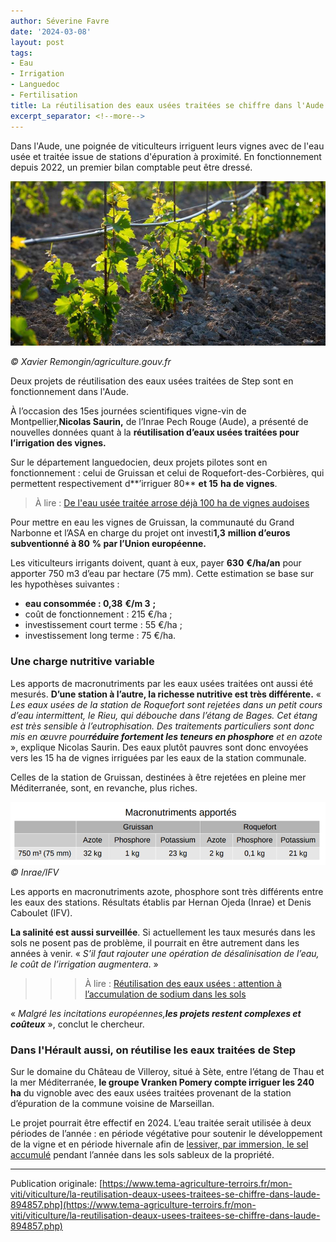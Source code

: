 ```yaml
---
author: Séverine Favre
date: '2024-03-08'
layout: post
tags:
- Eau
- Irrigation
- Languedoc
- Fertilisation
title: La réutilisation des eaux usées traitées se chiffre dans l'Aude
excerpt_separator: <!--more-->
---
```


Dans l'Aude, une poignée de viticulteurs irriguent leurs vignes avec de l'eau usée et traitée issue de stations d'épuration à proximité. En fonctionnement depuis 2022, un premier bilan comptable peut être dressé. 

![Vigne](/assets/c37fbf0c6ccff7073e36c8657d922304.jpg)
<!--more-->
_© Xavier Remongin/agriculture.gouv.fr_


Deux projets de réutilisation des eaux usées traitées de Step sont en fonctionnement dans l'Aude. 




À l’occasion des 15es journées scientifiques vigne-vin de Montpellier,**Nicolas Saurin,** de l’Inrae Pech Rouge (Aude), a présenté de nouvelles données quant à la **réutilisation d’eaux usées traitées pour l’irrigation des vignes.**

Sur le département languedocien, deux projets pilotes sont en fonctionnement : celui de Gruissan et celui de Roquefort-des-Corbières, qui permettent respectivement d**’irriguer 80** **et 15** **ha de vignes**.

> À lire : [De l'eau usée traitée arrose déjà 100 ha de vignes audoises](https://www.tema-agriculture-terroirs.fr/mon-viti/viticulture/leau-usee-traitee-arrose-deja-100-ha-de-vignes-audoises-894839.php)

Pour mettre en eau les vignes de Gruissan, la communauté du Grand Narbonne et l’ASA en charge du projet ont investi**1,3** **million d’euros subventionné à 80** **% par l’Union européenne.**

Les viticulteurs irrigants doivent, quant à eux, payer **630** **€/ha/an** pour apporter 750 m3 d’eau par hectare (75 mm). Cette estimation se base sur les hypothèses suivantes :

  * **eau consommée : 0,38** **€/m 3** **;**
  * coût de fonctionnement : 215 €/ha ;
  * investissement court terme : 55 €/ha ;
  * investissement long terme : 75 €/ha.



### Une charge nutritive variable

Les apports de macronutriments par les eaux usées traitées ont aussi été mesurés. **D’une station à l’autre, la richesse nutritive est très différente.** «  _Les eaux usées de la station de Roquefort sont rejetées dans un petit cours d’eau intermittent, le Rieu, qui débouche dans l’étang de Bages. Cet étang est très sensible à l’eutrophisation. Des traitements particuliers sont donc mis en œuvre pour**réduire fortement les teneurs en phosphore** et en azote_ », explique Nicolas Saurin. Des eaux plutôt pauvres sont donc envoyées vers les 15 ha de vignes irriguées par les eaux de la station communale.

Celles de la station de Gruissan, destinées à être rejetées en pleine mer Méditerranée, sont, en revanche, plus riches.

![](/assets/325c688eb2f34f98e0c4006f9e04fc6e.png)
_© Inrae/IFV_

Les apports en macronutriments azote, phosphore sont très différents entre les eaux des stations. Résultats établis par Hernan Ojeda (Inrae) et Denis Caboulet (IFV). 


**La salinité est aussi surveillée**. Si actuellement les taux mesurés dans les sols ne posent pas de problème, il pourrait en être autrement dans les années à venir. «  _S’il faut rajouter une opération de désalinisation de l’eau, le coût de l’irrigation augmentera_. »

> >> À lire : [Réutilisation des eaux usées : attention à l’accumulation de sodium dans les sols](https://www.tema-agriculture-terroirs.fr/mon-viti/viticulture/attention-a-laccumulation-de-sodium-dans-les-sols-855045.php)

«  _Malgré les incitations européennes,**les projets restent complexes et coûteux**_ », conclut le chercheur.

### Dans l'Hérault aussi, on réutilise les eaux traitées de Step

Sur le domaine du Château de Villeroy, situé à Sète, entre l’étang de Thau et la mer Méditerranée, **le groupe Vranken Pomery compte irriguer les 240 ha** du vignoble avec des eaux usées traitées provenant de la station d’épuration de la commune voisine de Marseillan.

Le projet pourrait être effectif en 2024. L’eau traitée serait utilisée à deux périodes de l’année : en période végétative pour soutenir le développement de la vigne et en période hivernale afin de [lessiver, par immersion, le sel accumulé](https://www.tema-agriculture-terroirs.fr/mon-viti/viticulture/ils-inondent-leurs-vignes-pour-les-proteger-du-sel-892543.php) pendant l’année dans les sols sableux de la propriété.

---

Publication originale: [https://www.tema-agriculture-terroirs.fr/mon-viti/viticulture/la-reutilisation-deaux-usees-traitees-se-chiffre-dans-laude-894857.php](https://www.tema-agriculture-terroirs.fr/mon-viti/viticulture/la-reutilisation-deaux-usees-traitees-se-chiffre-dans-laude-894857.php)

